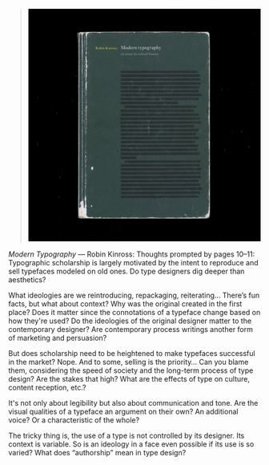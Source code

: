 <a name="kinross01"></a>

>![](images/2/kinross.jpg)

*Modern Typography* — Robin Kinross: Thoughts prompted by pages 10–11: Typographic scholarship is largely motivated by the intent to reproduce and sell typefaces modeled on old ones. Do type designers dig deeper than aesthetics?

What ideologies are we reintroducing, repackaging, reiterating…
There’s fun facts, but what about context? Why was the original created in the first place? Does it matter since the connotations of a typeface change based on how they're used? Do the ideologies of the original designer matter to the contemporary designer? Are contemporary process writings another form of marketing and persuasion?

But does scholarship need to be heightened to make typefaces successful in the market? Nope. And to some, selling is the priority… Can you blame them, considering the speed of society and the long-term process of type design? Are the stakes that high? What are the effects of type on culture, content reception, etc.?

It's not only about legibility but also about communication and tone. Are the visual qualities of a typeface an argument on their own? An additional voice? Or a characteristic of the whole?

The tricky thing is, the use of a type is not controlled by its designer. Its context is variable. So is an ideology in a face even possible if its use is so varied? What does “authorship” mean in type design?
